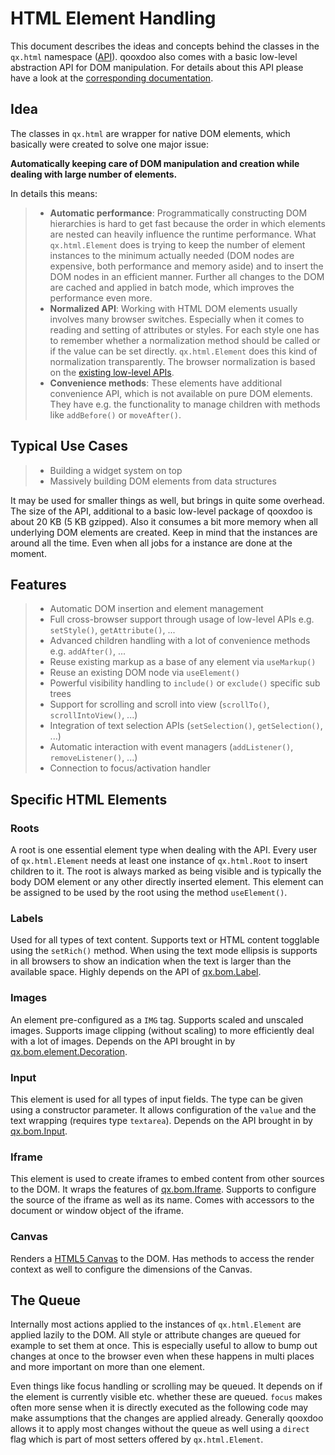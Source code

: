 HTML Element Handling
=====================

This document describes the ideas and concepts behind the classes in the `qx.html` namespace ([API](apps://apiviewer/#qx.html)). qooxdoo also comes with a basic low-level abstraction API for DOM manipulation. For details about this API please have a look at the [corresponding documentation](/core/tech_website_apis.md).

Idea
----

The classes in `qx.html` are wrapper for native DOM elements, which basically were created to solve one major issue:

**Automatically keeping care of DOM manipulation and creation while dealing with large number of elements.**

In details this means:

> -   **Automatic performance**: Programmatically constructing DOM hierarchies is hard to get fast because the order in which elements are nested can heavily influence the runtime performance. What `qx.html.Element` does is trying to keep the number of element instances to the minimum actually needed (DOM nodes are expensive, both performance and memory aside) and to insert the DOM nodes in an efficient manner. Further all changes to the DOM are cached and applied in batch mode, which improves the performance even more.
> -   **Normalized API**: Working with HTML DOM elements usually involves many browser switches. Especially when it comes to reading and setting of attributes or styles. For each style one has to remember whether a normalization method should be called or if the value can be set directly. `qx.html.Element` does this kind of normalization transparently. The browser normalization is based on the [existing low-level APIs](/core/tech_website_apis.md).
> -   **Convenience methods**: These elements have additional convenience API, which is not available on pure DOM elements. They have e.g. the functionality to manage children with methods like `addBefore()` or `moveAfter()`.

Typical Use Cases
-----------------

> -   Building a widget system on top
> -   Massively building DOM elements from data structures

It may be used for smaller things as well, but brings in quite some overhead. The size of the API, additional to a basic low-level package of qooxdoo is about 20 KB (5 KB gzipped). Also it consumes a bit more memory when all underlying DOM elements are created. Keep in mind that the instances are around all the time. Even when all jobs for a instance are done at the moment.

Features
--------

> -   Automatic DOM insertion and element management
> -   Full cross-browser support through usage of low-level APIs e.g. `setStyle()`, `getAttribute()`, ...
> -   Advanced children handling with a lot of convenience methods e.g. `addAfter()`, ...
> -   Reuse existing markup as a base of any element via `useMarkup()`
> -   Reuse an existing DOM node via `useElement()`
> -   Powerful visibility handling to `include()` or `exclude()` specific sub trees
> -   Support for scrolling and scroll into view (`scrollTo()`, `scrollIntoView()`, ...)
> -   Integration of text selection APIs (`setSelection()`, `getSelection()`, ...)
> -   Automatic interaction with event managers (`addListener()`, `removeListener()`, ...)
> -   Connection to focus/activation handler

Specific HTML Elements
----------------------

### Roots

A root is one essential element type when dealing with the API. Every user of `qx.html.Element` needs at least one instance of `qx.html.Root` to insert children to it. The root is always marked as being visible and is typically the body DOM element or any other directly inserted element. This element can be assigned to be used by the root using the method `useElement()`.

### Labels

Used for all types of text content. Supports text or HTML content togglable using the `setRich()` method. When using the text mode ellipsis is supports in all browsers to show an indication when the text is larger than the available space. Highly depends on the API of [qx.bom.Label](apps://apiviewer/#qx.bom.Label).

### Images

An element pre-configured as a `IMG` tag. Supports scaled and unscaled images. Supports image clipping (without scaling) to more efficiently deal with a lot of images. Depends on the API brought in by [qx.bom.element.Decoration](apps://apiviewer/#qx.bom.element.Decoration).

### Input

This element is used for all types of input fields. The type can be given using a constructor parameter. It allows configuration of the `value` and the text wrapping (requires type `textarea`). Depends on the API brought in by [qx.bom.Input](apps://apiviewer/#qx.bom.Input).

### Iframe

This element is used to create iframes to embed content from other sources to the DOM. It wraps the features of [qx.bom.Iframe](apps://apiviewer/#qx.bom.Iframe). Supports to configure the source of the iframe as well as its name. Comes with accessors to the document or window object of the iframe.

### Canvas

Renders a [HTML5 Canvas](https://html.spec.whatwg.org/multipage/scripting.html#the-canvas-element) to the DOM. Has methods to access the render context as well to configure the dimensions of the Canvas.

The Queue
---------

Internally most actions applied to the instances of `qx.html.Element` are applied lazily to the DOM. All style or attribute changes are queued for example to set them at once. This is especially useful to allow to bump out changes at once to the browser even when these happens in multi places and more important on more than one element.

Even things like focus handling or scrolling may be queued. It depends on if the element is currently visible etc. whether these are queued. `focus` makes often more sense when it is directly executed as the following code may make assumptions that the changes are applied already. Generally qooxdoo allows it to apply most changes without the queue as well using a `direct` flag which is part of most setters offered by `qx.html.Element`.
